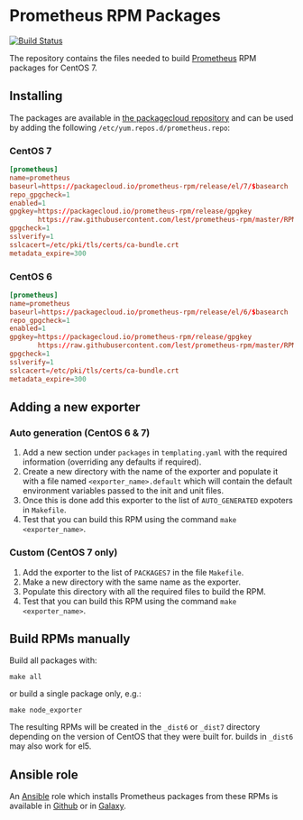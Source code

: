 # Prometheus RPM Packages

[![Build Status](https://travis-ci.org/lest/prometheus-rpm.svg?branch=master)](https://travis-ci.org/lest/prometheus-rpm)

The repository contains the files needed to build [Prometheus][1] RPM packages
for CentOS 7.

## Installing
The packages are available in [the packagecloud repository][2] and can be used
by adding the following `/etc/yum.repos.d/prometheus.repo`:

### CentOS 7
``` conf
[prometheus]
name=prometheus
baseurl=https://packagecloud.io/prometheus-rpm/release/el/7/$basearch
repo_gpgcheck=1
enabled=1
gpgkey=https://packagecloud.io/prometheus-rpm/release/gpgkey
       https://raw.githubusercontent.com/lest/prometheus-rpm/master/RPM-GPG-KEY-prometheus-rpm
gpgcheck=1
sslverify=1
sslcacert=/etc/pki/tls/certs/ca-bundle.crt
metadata_expire=300
```
### CentOS 6
``` conf
[prometheus]
name=prometheus
baseurl=https://packagecloud.io/prometheus-rpm/release/el/6/$basearch
repo_gpgcheck=1
enabled=1
gpgkey=https://packagecloud.io/prometheus-rpm/release/gpgkey
       https://raw.githubusercontent.com/lest/prometheus-rpm/master/RPM-GPG-KEY-prometheus-rpm
gpgcheck=1
sslverify=1
sslcacert=/etc/pki/tls/certs/ca-bundle.crt
metadata_expire=300
```

## Adding a new exporter
### Auto generation (CentOS 6 & 7)
1. Add a new section under `packages` in `templating.yaml` with the required information (overriding any defaults if required).
2. Create a new directory with the name of the exporter and populate it with a file named `<exporter_name>.default` which will contain the default environment variables passed to the init and unit files. 
3. Once this is done add this exporter to the list of `AUTO_GENERATED` expoters in `Makefile`.
4. Test that you can build this RPM using the command `make <exporter_name>`.

### Custom (CentOS 7 only)
1. Add the exporter to the list of `PACKAGES7` in the file `Makefile`.
2. Make a new directory with the same name as the exporter.
3. Populate this directory with all the required files to build the RPM.
4. Test that you can build this RPM using the command `make <exporter_name>`.

## Build RPMs manually

Build all packages with:

``` shell
make all
```

or build a single package only, e.g.:

``` shell
make node_exporter
```

The resulting RPMs will be created in the `_dist6` or `_dist7` directory depending on the version of CentOS that they were built for. builds in `_dist6` may also work for el5.

## Ansible role

An [Ansible][3] role which installs Prometheus packages from these RPMs is
available in [Github][4] or in [Galaxy][5].

[1]: https://prometheus.io
[2]: https://packagecloud.io/prometheus-rpm/release
[3]: https://www.ansible.com/
[4]: https://github.com/cogini/ansible-role-prometheus-rpm
[5]: https://galaxy.ansible.com/cogini/prometheus-rpm/

